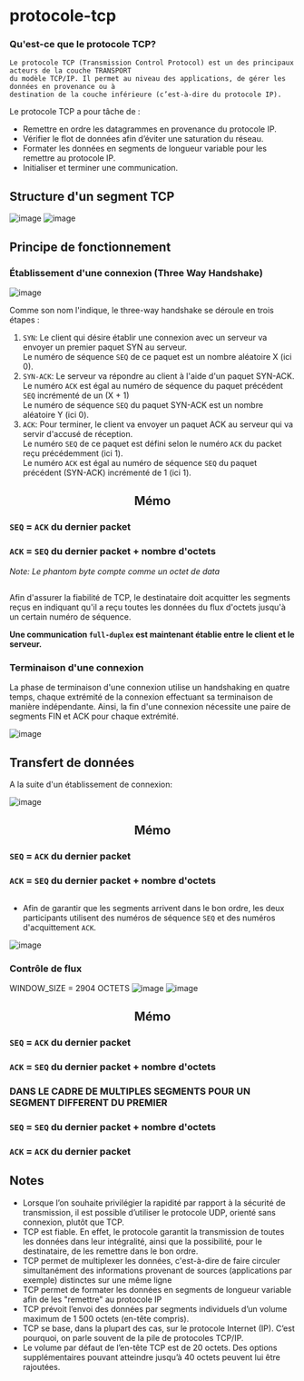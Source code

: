 # protocole-tcp

### Qu'est-ce que le protocole TCP?
```
Le protocole TCP (Transmission Control Protocol) est un des principaux acteurs de la couche TRANSPORT
du modèle TCP/IP. Il permet au niveau des applications, de gérer les données en provenance ou à
destination de la couche inférieure (c’est-à-dire du protocole IP).
```
Le protocole TCP a pour tâche de :

- Remettre en ordre les datagrammes en provenance du protocole IP.
- Vérifier le flot de données afin d’éviter une saturation du réseau.
- Formater les données en segments de longueur variable pour les remettre au protocole IP.
- Initialiser et terminer une communication.

## Structure d'un segment TCP
![image](https://user-images.githubusercontent.com/83721477/165390864-68c9fffa-d70d-4cce-96b6-de87e96ba0db.png)
![image](https://user-images.githubusercontent.com/83721477/165391150-f7edd59b-640b-474d-86ce-f162fc0c3e5f.png)


## Principe de fonctionnement
### Établissement d'une connexion (Three Way Handshake)

![image](https://user-images.githubusercontent.com/83721477/165554871-a3192506-a448-4d1a-8317-1070bbd4fd95.png)

Comme son nom l'indique, le three-way handshake se déroule en trois étapes :

1. `SYN`: Le client qui désire établir une connexion avec un serveur va envoyer un premier paquet SYN au serveur. <br>Le numéro de séquence `SEQ` de ce paquet est un nombre aléatoire X (ici 0).<br>
2. `SYN-ACK`: Le serveur va répondre au client à l'aide d'un paquet SYN-ACK.<br>Le numéro `ACK` est égal au numéro de séquence du paquet précédent `SEQ` incrémenté de un (X + 1) <br>Le numéro de séquence `SEQ` du paquet SYN-ACK est un nombre aléatoire Y (ici 0).<br>
3. `ACK`: Pour terminer, le client va envoyer un paquet ACK au serveur qui va servir d'accusé de réception.<br>Le numéro `SEQ` de ce paquet est défini selon le numéro `ACK` du packet reçu précédemment (ici 1).<br>Le numéro `ACK` est égal au numéro de séquence `SEQ` du paquet précédent (SYN-ACK) incrémenté de 1 (ici 1).

<h2 align="center">Mémo </h2>

### `SEQ` = `ACK` du dernier packet

### `ACK` = `SEQ` du dernier packet + nombre d'octets

*Note: Le phantom byte compte comme un octet de data*
<h2></h2>

Afin d'assurer la fiabilité de TCP, le destinataire doit acquitter les segments reçus en indiquant qu'il a reçu toutes les données du flux d'octets jusqu'à un certain numéro de séquence.

**Une communication `full-duplex` est maintenant établie entre le client et le serveur.**

### Terminaison d'une connexion
La phase de terminaison d'une connexion utilise un handshaking en quatre temps, chaque extrémité de la connexion effectuant sa terminaison de manière indépendante. Ainsi, la fin d'une connexion nécessite une paire de segments FIN et ACK pour chaque extrémité.

![image](https://user-images.githubusercontent.com/83721477/165391699-9a676927-cd18-4f30-9c8f-d690423f87ff.png)

## Transfert de données
A la suite d'un établissement de connexion:

![image](https://user-images.githubusercontent.com/83721477/165555715-6c87b7e8-2852-486f-b789-2e5271805c2a.png)

<h2 align="center">Mémo</h2>

### `SEQ` = `ACK` du dernier packet

### `ACK` = `SEQ` du dernier packet + nombre d'octets

<h2></h2>

* Afin de garantir que les segments arrivent dans le bon ordre, les deux participants utilisent des numéros de séquence `SEQ` et des numéros d'acquittement `ACK`.

![image](https://user-images.githubusercontent.com/83721477/165556670-aab79640-36ae-478b-839a-9b9391bfbd5c.png)



### Contrôle de flux
WINDOW_SIZE = 2904 OCTETS
![image](https://user-images.githubusercontent.com/83721477/165499247-06fe22b4-29b2-489d-9fcd-912c30209e9d.png)
![image](https://user-images.githubusercontent.com/83721477/165499360-8b1d3580-5737-4d0e-8230-989a49d322cc.png)

<h2 align="center">Mémo</h2>

### `SEQ` = `ACK` du dernier packet

### `ACK` = `SEQ` du dernier packet + nombre d'octets

### DANS LE CADRE DE MULTIPLES SEGMENTS POUR UN SEGMENT DIFFERENT DU PREMIER
### `SEQ` = `SEQ` du dernier packet + nombre d'octets

### `ACK` = `ACK` du dernier packet

<h2></h2>

## Notes
* Lorsque l’on souhaite privilégier la rapidité par rapport à la sécurité de transmission, il est possible d’utiliser le protocole UDP, orienté sans connexion, plutôt que TCP.
* TCP est fiable. En effet, le protocole garantit la transmission de toutes les données dans leur intégralité, ainsi que la possibilité, pour le destinataire, de les remettre dans le bon ordre.
* TCP permet de multiplexer les données, c'est-à-dire de faire circuler simultanément des informations provenant de sources (applications par exemple) distinctes sur une même ligne
* TCP permet de formater les données en segments de longueur variable afin de les "remettre" au protocole IP
* TCP prévoit l’envoi des données par segments individuels d’un volume maximum de 1 500 octets (en-tête compris).
* TCP se base, dans la plupart des cas, sur le protocole Internet (IP). C’est pourquoi, on parle souvent de la pile de protocoles TCP/IP.
* Le volume par défaut de l’en-tête TCP est de 20 octets. Des options supplémentaires pouvant atteindre jusqu’à 40 octets peuvent lui être rajoutées.

